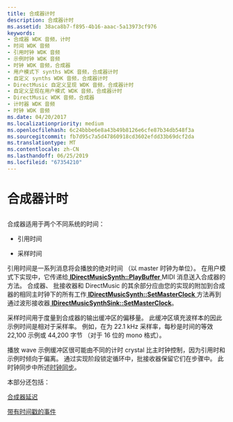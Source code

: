 ```yaml
---
title: 合成器计时
description: 合成器计时
ms.assetid: 38aca8b7-f895-4b16-aaac-5a13973cf976
keywords:
- 合成器 WDK 音频，计时
- 时间 WDK 音频
- 引用时钟 WDK 音频
- 示例时钟 WDK 音频
- 时钟 WDK 音频，合成器
- 用户模式下 synths WDK 音频，合成器计时
- 自定义 synths WDK 音频，合成器计时
- DirectMusic 自定义呈现 WDK 音频，合成器计时
- 自定义呈现在用户模式 WDK 音频，合成器计时
- DirectMusic WDK 音频，合成器
- 计时器 WDK 音频
- 时钟 WDK 音频
ms.date: 04/20/2017
ms.localizationpriority: medium
ms.openlocfilehash: 6c24bbbe6e8a43b49b8126e6cfe87b34db548f3a
ms.sourcegitcommit: fb7d95c7a5d47860918cd3602efdd33b69dcf2da
ms.translationtype: MT
ms.contentlocale: zh-CN
ms.lasthandoff: 06/25/2019
ms.locfileid: "67354210"
---
```

# <a name="synthesizer-timing"></a>合成器计时


## <span id="synthesizer_timing"></span><span id="SYNTHESIZER_TIMING"></span>


合成器适用于两个不同系统的时间：

-   引用时间

-   采样时间

引用时间是一系列消息将会播放的绝对时间 （以 master 时钟为单位）。 在用户模式下实现中，它传递给[ **IDirectMusicSynth::PlayBuffer** ](https://docs.microsoft.com/windows/desktop/api/dmusics/nf-dmusics-idirectmusicsynth-playbuffer) MIDI 消息送入合成器的方法。 合成器、 批接收器和 DirectMusic 的其余部分应由您的实现的附加到合成器的相同主时钟下的所有工作[ **IDirectMusicSynth::SetMasterClock** ](https://docs.microsoft.com/windows/desktop/api/dmusics/nf-dmusics-idirectmusicsynth-setmasterclock)方法再到通过波形接收器[ **IDirectMusicSynthSink::SetMasterClock**](https://docs.microsoft.com/windows/desktop/api/dmusics/nf-dmusics-idirectmusicsynthsink-setmasterclock)。

采样时间用于度量到合成器的输出缓冲区的偏移量。 此缓冲区填充波样本的因此示例时间是相对于采样率。 例如，在为 22.1 kHz 采样率，每秒是时间的等效 22,100 示例或 44,200 字节 （对于 16 位的 mono 格式）。

播放 wave 示例缓冲区很可能由不同的计时 crystal 比主时钟控制，因为引用时和示例时倾向于偏离。 通过实现阶段锁定循环中，批接收器保留它们在步骤中。 此时钟同步中所述[时钟同步](clock-synchronization.md)。

本部分还包括：

[合成器延迟](synthesizer-latency.md)

[带有时间戳的事件](time-stamped-events.md)

 

 




